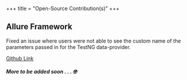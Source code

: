 +++ 
title = "Open-Source Contribution(s)"
+++

## Allure Framework

Fixed an issue where users were not able to see the custom name of the parameters passed in for the TestNG
data-provider.

[Github Link](https://github.com/allure-framework/allure-java/pull/1130/commits/603bd6fa327a8b327ece162648674e2d20242f1e)


##### More to be added soon . . . 🤓